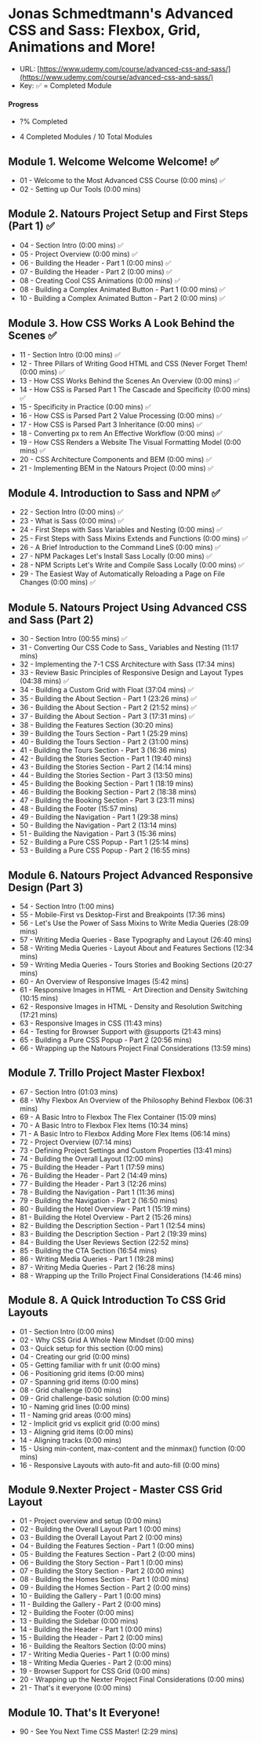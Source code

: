 # Jonas Schmedtmann's Advanced CSS and Sass: Flexbox, Grid, Animations and More!

- URL: [https://www.udemy.com/course/advanced-css-and-sass/](https://www.udemy.com/course/advanced-css-and-sass/)
- Key: ✅ = Completed Module

#### Progress

- ?% Completed

- 4 Completed Modules / 10 Total Modules

## Module 1. Welcome Welcome Welcome! ✅

- 01 - Welcome to the Most Advanced CSS Course (0:00 mins) ✅
- 02 - Setting up Our Tools (0:00 mins)

## Module 2. Natours Project Setup and First Steps (Part 1) ✅

- 04 - Section Intro (0:00 mins) ✅
- 05 - Project Overview (0:00 mins) ✅
- 06 - Building the Header - Part 1 (0:00 mins) ✅
- 07 - Building the Header - Part 2 (0:00 mins) ✅
- 08 - Creating Cool CSS Animations (0:00 mins) ✅
- 08 - Building a Complex Animated Button - Part 1 (0:00 mins) ✅
- 10 - Building a Complex Animated Button - Part 2 (0:00 mins) ✅

## Module 3. How CSS Works A Look Behind the Scenes ✅

- 11 - Section Intro (0:00 mins) ✅
- 12 - Three Pillars of Writing Good HTML and CSS (Never Forget Them! (0:00 mins) ✅
- 13 - How CSS Works Behind the Scenes An Overview (0:00 mins) ✅
- 14 - How CSS is Parsed Part 1 The Cascade and Specificity (0:00 mins) ✅
- 15 - Specificity in Practice (0:00 mins) ✅
- 16 - How CSS is Parsed Part 2 Value Processing (0:00 mins) ✅
- 17 - How CSS is Parsed Part 3 Inheritance (0:00 mins) ✅
- 18 - Converting px to rem An Effective Workflow (0:00 mins) ✅
- 19 - How CSS Renders a Website The Visual Formatting Model (0:00 mins) ✅
- 20 - CSS Architecture Components and BEM (0:00 mins) ✅
- 21 - Implementing BEM in the Natours Project (0:00 mins) ✅

## Module 4. Introduction to Sass and NPM ✅

- 22 - Section Intro (0:00 mins) ✅
- 23 - What is Sass (0:00 mins) ✅
- 24 - First Steps with Sass Variables and Nesting (0:00 mins) ✅
- 25 - First Steps with Sass Mixins Extends and Functions (0:00 mins) ✅
- 26 - A Brief Introduction to the Command LineS (0:00 mins) ✅
- 27 - NPM Packages Let's Install Sass Locally (0:00 mins) ✅
- 28 - NPM Scripts Let's Write and Compile Sass Locally (0:00 mins) ✅
- 29 - The Easiest Way of Automatically Reloading a Page on File Changes (0:00 mins) ✅

## Module 5. Natours Project Using Advanced CSS and Sass (Part 2)

- 30 - Section Intro (00:55 mins) ✅
- 31 - Converting Our CSS Code to Sass\_ Variables and Nesting (11:17 mins)
- 32 - Implementing the 7-1 CSS Architecture with Sass (17:34 mins)
- 33 - Review Basic Principles of Responsive Design and Layout Types (04:38 mins) ✅
- 34 - Building a Custom Grid with Float (37:04 mins) ✅
- 35 - Building the About Section - Part 1 (23:26 mins) ✅
- 36 - Building the About Section - Part 2 (21:52 mins) ✅
- 37 - Building the About Section - Part 3 (17:31 mins) ✅
- 38 - Building the Features Section (30:20 mins)
- 39 - Building the Tours Section - Part 1 (25:29 mins)
- 40 - Building the Tours Section - Part 2 (31:00 mins)
- 41 - Building the Tours Section - Part 3 (16:36 mins)
- 42 - Building the Stories Section - Part 1 (19:40 mins)
- 43 - Building the Stories Section - Part 2 (14:14 mins)
- 44 - Building the Stories Section - Part 3 (13:50 mins)
- 45 - Building the Booking Section - Part 1 (18:19 mins)
- 46 - Building the Booking Section - Part 2 (18:38 mins)
- 47 - Building the Booking Section - Part 3 (23:11 mins)
- 48 - Building the Footer (15:57 mins)
- 49 - Building the Navigation - Part 1 (29:38 mins)
- 50 - Building the Navigation - Part 2 (13:14 mins)
- 51 - Building the Navigation - Part 3 (15:36 mins)
- 52 - Building a Pure CSS Popup - Part 1 (25:14 mins)
- 53 - Building a Pure CSS Popup - Part 2 (16:55 mins)

## Module 6. Natours Project Advanced Responsive Design (Part 3)

- 54 - Section Intro (1:00 mins)
- 55 - Mobile-First vs Desktop-First and Breakpoints (17:36 mins)
- 56 - Let's Use the Power of Sass Mixins to Write Media Queries (28:09 mins)
- 57 - Writing Media Queries - Base Typography and Layout (26:40 mins)
- 58 - Writing Media Queries - Layout About and Features Sections (12:34 mins)
- 59 - Writing Media Queries - Tours Stories and Booking Sections (20:27 mins)
- 60 - An Overview of Responsive Images (5:42 mins)
- 61 - Responsive Images in HTML - Art Direction and Density Switching (10:15 mins)
- 62 - Responsive Images in HTML - Density and Resolution Switching (17:21 mins)
- 63 - Responsive Images in CSS (11:43 mins)
- 64 - Testing for Browser Support with @supports (21:43 mins)
- 65 - Building a Pure CSS Popup - Part 2 (20:56 mins)
- 66 - Wrapping up the Natours Project Final Considerations (13:59 mins)

## Module 7. Trillo Project Master Flexbox!

- 67 - Section Intro (01:03 mins)
- 68 - Why Flexbox An Overview of the Philosophy Behind Flexbox (06:31 mins)
- 69 - A Basic Intro to Flexbox The Flex Container (15:09 mins)
- 70 - A Basic Intro to Flexbox Flex Items (10:34 mins)
- 71 - A Basic Intro to Flexbox Adding More Flex Items (06:14 mins)
- 72 - Project Overview (07:14 mins)
- 73 - Defining Project Settings and Custom Properties (13:41 mins)
- 74 - Building the Overall Layout (12:00 mins)
- 75 - Building the Header - Part 1 (17:59 mins)
- 76 - Building the Header - Part 2 (14:49 mins)
- 77 - Building the Header - Part 3 (12:26 mins)
- 78 - Building the Navigation - Part 1 (11:36 mins)
- 79 - Building the Navigation - Part 2 (16:50 mins)
- 80 - Building the Hotel Overview - Part 1 (15:19 mins)
- 81 - Building the Hotel Overview - Part 2 (15:26 mins)
- 82 - Building the Description Section - Part 1 (12:54 mins)
- 83 - Building the Description Section - Part 2 (19:39 mins)
- 84 - Building the User Reviews Section (22:52 mins)
- 85 - Building the CTA Section (16:54 mins)
- 86 - Writing Media Queries - Part 1 (19:28 mins)
- 87 - Writing Media Queries - Part 2 (16:28 mins)
- 88 - Wrapping up the Trillo Project Final Considerations (14:46 mins)

## Module 8. A Quick Introduction To CSS Grid Layouts

- 01 - Section Intro (0:00 mins)
- 02 - Why CSS Grid A Whole New Mindset (0:00 mins)
- 03 - Quick setup for this section (0:00 mins)
- 04 - Creating our grid (0:00 mins)
- 05 - Getting familiar with fr unit (0:00 mins)
- 06 - Positioning grid items (0:00 mins)
- 07 - Spanning grid items (0:00 mins)
- 08 - Grid challenge (0:00 mins)
- 09 - Grid challenge-basic solution (0:00 mins)
- 10 - Naming grid lines (0:00 mins)
- 11 - Naming grid areas (0:00 mins)
- 12 - Implicit grid vs explicit grid (0:00 mins)
- 13 - Aligning grid items (0:00 mins)
- 14 - Aligning tracks (0:00 mins)
- 15 - Using min-content, max-content and the minmax() function (0:00 mins)
- 16 - Responsive Layouts with auto-fit and auto-fill (0:00 mins)

## Module 9.Nexter Project - Master CSS Grid Layout

- 01 - Project overview and setup (0:00 mins)
- 02 - Building the Overall Layout Part 1 (0:00 mins)
- 03 - Building the Overall Layout Part 2 (0:00 mins)
- 04 - Building the Features Section - Part 1 (0:00 mins)
- 05 - Building the Features Section - Part 2 (0:00 mins)
- 06 - Building the Story Section - Part 1 (0:00 mins)
- 07 - Building the Story Section - Part 2 (0:00 mins)
- 08 - Building the Homes Section - Part 1 (0:00 mins)
- 09 - Building the Homes Section - Part 2 (0:00 mins)
- 10 - Building the Gallery - Part 1 (0:00 mins)
- 11 - Building the Gallery - Part 2 (0:00 mins)
- 12 - Building the Footer (0:00 mins)
- 13 - Building the Sidebar (0:00 mins)
- 14 - Building the Header - Part 1 (0:00 mins)
- 15 - Building the Header - Part 2 (0:00 mins)
- 16 - Building the Realtors Section (0:00 mins)
- 17 - Writing Media Queries - Part 1 (0:00 mins)
- 18 - Writing Media Queries - Part 2 (0:00 mins)
- 19 - Browser Support for CSS Grid (0:00 mins)
- 20 - Wrapping up the Nexter Project Final Considerations (0:00 mins)
- 21 - That's it everyone (0:00 mins)

## Module 10. That's It Everyone!

- 90 - See You Next Time CSS Master! (2:29 mins)
